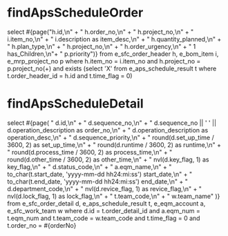 findApsScheduleOrder
===
select #{page("h.id,\n" +
    "       h.order_no,\n" + 
    "       h.project_no,\n" + 
    "       i.item_no,\n" + 
    "       i.description as item_desc,\n" + 
    "       h.quantity_planned,\n" + 
    "       h.plan_type,\n" + 
    "       h.project_no,\n" + 
    "       h.order_urgency,\n" + 
    "       1 has_Children,\n"+
    "       p.priority")}
  from e_sfc_order_header h, e_bom_item i, e_mrp_project_no p
 where h.item_no = i.item_no
   and h.project_no = p.project_no(+)
   and exists (select 'X'
             from e_aps_schedule_result t
            where t.order_header_id = h.id
              and t.time_flag = 0)
              
findApsScheduleDetail
===
select #{page(
"       d.id,\n" +
"       d.sequence_no,\n" + 
"       d.sequence_no || ' ' || d.operation_description as order_no,\n" + 
"       d.operation_description as operation_desc,\n" + 
"       d.sequence_priority,\n" + 
"       round(d.set_up_time / 3600, 2) as set_up_time,\n" + 
"       round(d.runtime / 3600, 2) as runtime,\n" + 
"       round(d.process_time / 3600, 2) as process_time,\n" + 
"       round(d.other_time / 3600, 2) as other_time,\n" + 
"       nvl(d.key_flag, 1) as key_flag,\n" + 
"       d.status_code,\n" + 
"       a.eqm_name,\n" + 
"       to_char(t.start_date, 'yyyy-mm-dd hh24:mi:ss') start_date,\n" + 
"       to_char(t.end_date, 'yyyy-mm-dd hh24:mi:ss') end_date,\n" + 
"       d.department_code,\n" + 
"       nvl(d.revice_flag, 1) as revice_flag,\n" + 
"       nvl(d.lock_flag, 1) as lock_flag,\n" + 
"       t.team_code,\n" + 
"       w.team_name"
)}
  from e_sfc_order_detail    d,
       e_aps_schedule_result t,
       e_eqm_account         a,
       e_sfc_work_team       w
 where d.id = t.order_detail_id
   and a.eqm_num = t.eqm_num
   and t.team_code = w.team_code
   and t.time_flag = 0
   and t.order_no = #{orderNo}

